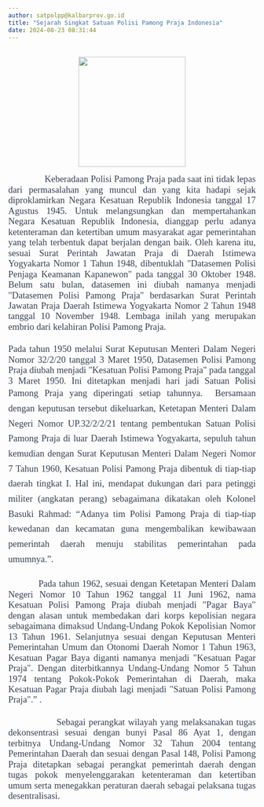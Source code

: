 ```yaml
---
author: satpolpp@kalbarprov.go.id
title: "Sejarah Singkat Satuan Polisi Pamong Praja Indonesia"
date: 2024-08-23 08:31:44
---
```

<h4 style="box-sizing: border-box; --tw-border-opacity: 1; --tw-shadow: 0 0 #0000; --tw-ring-offset-width: 0px; --tw-ring-offset-color: #fff; --tw-ring-color: rgba(59, 130, 246, 0.5); --tw-ring-offset-shadow: 0 0 #0000; --tw-ring-shadow: 0 0 #0000; margin: 1.77778em 0px 0.444444em; font-size: 18px; color: #111827; line-height: 1.55556; font-family: inter, sans-serif; text-align: center; border: 0px solid rgba(229,231,235,var(--tw-border-opacity));"><span style="box-sizing: border-box; --tw-border-opacity: 1; --tw-shadow: 0 0 #0000; --tw-ring-offset-width: 0px; --tw-ring-offset-color: #fff; --tw-ring-color: rgba(59, 130, 246, 0.5); --tw-ring-offset-shadow: 0 0 #0000; --tw-ring-shadow: 0 0 #0000; font-family: 'comic sans ms', sans-serif; border: 0px solid rgba(229,231,235,var(--tw-border-opacity));"><span style="box-sizing: border-box; --tw-border-opacity: 1; --tw-shadow: 0 0 #0000; --tw-ring-offset-width: 0px; --tw-ring-offset-color: #fff; --tw-ring-color: rgba(59, 130, 246, 0.5); --tw-ring-offset-shadow: 0 0 #0000; --tw-ring-shadow: 0 0 #0000; font-weight: bolder; border: 0px solid rgba(229,231,235,var(--tw-border-opacity));"><span lang="IN" style="box-sizing: border-box; --tw-border-opacity: 1; --tw-shadow: 0 0 #0000; --tw-ring-offset-width: 0px; --tw-ring-offset-color: #fff; --tw-ring-color: rgba(59, 130, 246, 0.5); --tw-ring-offset-shadow: 0 0 #0000; --tw-ring-shadow: 0 0 #0000; font-size: 20pt; line-height: 30.6667px; border: 0px solid rgba(229,231,235,var(--tw-border-opacity));"><img src="/images/tPUlEtCc6kbylvN3fNdy.png" width="218" height="224" alt="" /></span></span></span></h4>

<p><span style="box-sizing: border-box; --tw-border-opacity: 1; --tw-shadow: 0 0 #0000; --tw-ring-offset-width: 0px; --tw-ring-offset-color: #fff; --tw-ring-color: rgba(59, 130, 246, 0.5); --tw-ring-offset-shadow: 0 0 #0000; --tw-ring-shadow: 0 0 #0000; font-family: 'comic sans ms', sans-serif; border: 0px solid rgba(229,231,235,var(--tw-border-opacity));"><span style="box-sizing: border-box; --tw-border-opacity: 1; --tw-shadow: 0 0 #0000; --tw-ring-offset-width: 0px; --tw-ring-offset-color: #fff; --tw-ring-color: rgba(59, 130, 246, 0.5); --tw-ring-offset-shadow: 0 0 #0000; --tw-ring-shadow: 0 0 #0000; font-weight: bolder; border: 0px solid rgba(229,231,235,var(--tw-border-opacity));"><span lang="IN" style="box-sizing: border-box; --tw-border-opacity: 1; --tw-shadow: 0 0 #0000; --tw-ring-offset-width: 0px; --tw-ring-offset-color: #fff; --tw-ring-color: rgba(59, 130, 246, 0.5); --tw-ring-offset-shadow: 0 0 #0000; --tw-ring-shadow: 0 0 #0000; font-size: 20pt; line-height: 30.6667px; border: 0px solid rgba(229,231,235,var(--tw-border-opacity));"></span></span></span></p>

<p style="box-sizing: border-box; --tw-border-opacity: 1; --tw-shadow: 0 0 #0000; --tw-ring-offset-width: 0px; --tw-ring-offset-color: #fff; --tw-ring-color: rgba(59, 130, 246, 0.5); --tw-ring-offset-shadow: 0 0 #0000; --tw-ring-shadow: 0 0 #0000; margin: 0px 0px 1.33333em; color: #374151; font-family: inter, sans-serif; font-size: 18px; text-align: justify; border: 0px solid rgba(229,231,235,var(--tw-border-opacity));"><span style="box-sizing: border-box; --tw-border-opacity: 1; --tw-shadow: 0 0 #0000; --tw-ring-offset-width: 0px; --tw-ring-offset-color: #fff; --tw-ring-color: rgba(59, 130, 246, 0.5); --tw-ring-offset-shadow: 0 0 #0000; --tw-ring-shadow: 0 0 #0000; font-family: 'comic sans ms', sans-serif; border: 0px solid rgba(229,231,235,var(--tw-border-opacity));"><span style="box-sizing: border-box; --tw-border-opacity: 1; --tw-shadow: 0 0 #0000; --tw-ring-offset-width: 0px; --tw-ring-offset-color: #fff; --tw-ring-color: rgba(59, 130, 246, 0.5); --tw-ring-offset-shadow: 0 0 #0000; --tw-ring-shadow: 0 0 #0000; text-align: center; border: 0px solid rgba(229,231,235,var(--tw-border-opacity));"><span lang="IN" style="box-sizing: border-box; --tw-border-opacity: 1; --tw-shadow: 0 0 #0000; --tw-ring-offset-width: 0px; --tw-ring-offset-color: #fff; --tw-ring-color: rgba(59, 130, 246, 0.5); --tw-ring-offset-shadow: 0 0 #0000; --tw-ring-shadow: 0 0 #0000; font-size: 20pt; line-height: 30.6667px; border: 0px solid rgba(229,231,235,var(--tw-border-opacity));"><span lang="IN" style="box-sizing: border-box; --tw-border-opacity: 1; --tw-shadow: 0 0 #0000; --tw-ring-offset-width: 0px; --tw-ring-offset-color: #fff; --tw-ring-color: rgba(59, 130, 246, 0.5); --tw-ring-offset-shadow: 0 0 #0000; --tw-ring-shadow: 0 0 #0000; font-size: 14pt; line-height: 21.4667px; font-family: Tahoma, 'sans-serif'; border: 0px solid rgba(229,231,235,var(--tw-border-opacity));">&nbsp; &nbsp; &nbsp; &nbsp; &nbsp; &nbsp; &nbsp; &nbsp;Keberadaan Polisi Pamong Praja pada saat ini tidak lepas dari permasalahan yang muncul dan yang kita hadapi sejak diproklamirkan Negara Kesatuan Republik Indonesia tanggal 17 Agustus 1945. Untuk melangsungkan dan mempertahankan Negara Kesatuan Republik Indonesia, dianggap perlu adanya ketenteraman dan ketertiban umum masyarakat agar pemerintahan yang telah terbentuk dapat berjalan dengan baik. Oleh karena itu, sesuai Surat Perintah Jawatan Praja di Daerah Istimewa Yogyakarta Nomor 1 Tahun 1948, dibentuklah "Datasemen Polisi Penjaga Keamanan Kapanewon" pada tanggal 30 Oktober 1948. Belum satu bulan, datasemen ini diubah namanya menjadi "Datasemen Polisi Pamong Praja" berdasarkan Surat Perintah Jawatan Praja Daerah Istimewa Yogyakarta Nomor 2 Tahun 1948 tanggal 10 November 1948. Lembaga inilah yang merupakan embrio dari kelahiran Polisi Pamong Praja.</span></span></span></span></p>

<p style="box-sizing: border-box; --tw-border-opacity: 1; --tw-shadow: 0 0 #0000; --tw-ring-offset-width: 0px; --tw-ring-offset-color: #fff; --tw-ring-color: rgba(59, 130, 246, 0.5); --tw-ring-offset-shadow: 0 0 #0000; --tw-ring-shadow: 0 0 #0000; margin: 0px 0px 1.33333em; color: #374151; font-family: inter, sans-serif; font-size: 18px; text-align: justify; border: 0px solid rgba(229,231,235,var(--tw-border-opacity));"><span style="box-sizing: border-box; --tw-border-opacity: 1; --tw-shadow: 0 0 #0000; --tw-ring-offset-width: 0px; --tw-ring-offset-color: #fff; --tw-ring-color: rgba(59, 130, 246, 0.5); --tw-ring-offset-shadow: 0 0 #0000; --tw-ring-shadow: 0 0 #0000; font-family: 'comic sans ms', sans-serif; border: 0px solid rgba(229,231,235,var(--tw-border-opacity));"><span style="box-sizing: border-box; --tw-border-opacity: 1; --tw-shadow: 0 0 #0000; --tw-ring-offset-width: 0px; --tw-ring-offset-color: #fff; --tw-ring-color: rgba(59, 130, 246, 0.5); --tw-ring-offset-shadow: 0 0 #0000; --tw-ring-shadow: 0 0 #0000; text-align: center; border: 0px solid rgba(229,231,235,var(--tw-border-opacity));"><span lang="IN" style="box-sizing: border-box; --tw-border-opacity: 1; --tw-shadow: 0 0 #0000; --tw-ring-offset-width: 0px; --tw-ring-offset-color: #fff; --tw-ring-color: rgba(59, 130, 246, 0.5); --tw-ring-offset-shadow: 0 0 #0000; --tw-ring-shadow: 0 0 #0000; font-size: 20pt; line-height: 30.6667px; border: 0px solid rgba(229,231,235,var(--tw-border-opacity));"><span lang="IN" style="box-sizing: border-box; --tw-border-opacity: 1; --tw-shadow: 0 0 #0000; --tw-ring-offset-width: 0px; --tw-ring-offset-color: #fff; --tw-ring-color: rgba(59, 130, 246, 0.5); --tw-ring-offset-shadow: 0 0 #0000; --tw-ring-shadow: 0 0 #0000; font-size: 14pt; line-height: 21.4667px; font-family: Tahoma, 'sans-serif'; border: 0px solid rgba(229,231,235,var(--tw-border-opacity));">Pada tahun 1950 melalui Surat Keputusan Menteri Dalam Negeri Nomor 32/2/20 tanggal 3 Maret 1950, Datasemen Polisi Pamong Praja diubah menjadi "Kesatuan Polisi Pamong Praja" pada tanggal 3 Maret 1950. Ini ditetapkan menjadi hari jadi Satuan Polisi Pamong Praja yang diperingati setiap tahunnya.&nbsp; </span><span style="box-sizing: border-box; --tw-border-opacity: 1; --tw-shadow: 0 0 #0000; --tw-ring-offset-width: 0px; --tw-ring-offset-color: #fff; --tw-ring-color: rgba(59, 130, 246, 0.5); --tw-ring-offset-shadow: 0 0 #0000; --tw-ring-shadow: 0 0 #0000; font-family: Tahoma, 'sans-serif'; font-size: 14pt; text-align: justify; border: 0px solid rgba(229,231,235,var(--tw-border-opacity));">Bersamaan dengan keputusan tersebut dikeluarkan, Ketetapan Menteri Dalam Negeri Nomor UP.32/2/2/21 tentang pembentukan Satuan Polisi Pamong Praja di luar Daerah Istimewa Yogyakarta, sepuluh tahun kemudian dengan Surat Keputusan Menteri Dalam Negeri Nomor 7 Tahun 1960, Kesatuan Polisi Pamong Praja dibentuk di tiap-tiap daerah tingkat I. Hal ini, mendapat dukungan dari para petinggi militer (angkatan perang) sebagaimana dikatakan oleh Kolonel Basuki Rahmad: &ldquo;</span><span style="box-sizing: border-box; --tw-border-opacity: 1; --tw-shadow: 0 0 #0000; --tw-ring-offset-width: 0px; --tw-ring-offset-color: #fff; --tw-ring-color: rgba(59, 130, 246, 0.5); --tw-ring-offset-shadow: 0 0 #0000; --tw-ring-shadow: 0 0 #0000; font-family: Tahoma, 'sans-serif'; font-size: 14pt; text-align: justify; border: 0px solid rgba(229,231,235,var(--tw-border-opacity));">Adanya tim Polisi Pamong Praja di tiap-tiap kewedanan dan kecamatan guna mengembalikan kewibawaan pemerintah daerah menuju stabilitas pemerintahan pada umumnya.</span><span style="box-sizing: border-box; --tw-border-opacity: 1; --tw-shadow: 0 0 #0000; --tw-ring-offset-width: 0px; --tw-ring-offset-color: #fff; --tw-ring-color: rgba(59, 130, 246, 0.5); --tw-ring-offset-shadow: 0 0 #0000; --tw-ring-shadow: 0 0 #0000; font-family: Tahoma, 'sans-serif'; font-size: 14pt; text-align: justify; border: 0px solid rgba(229,231,235,var(--tw-border-opacity));">&rdquo;.</span></span></span></span></p>

<p class="MsoNormal" style="box-sizing: border-box; --tw-border-opacity: 1; --tw-shadow: 0 0 #0000; --tw-ring-offset-width: 0px; --tw-ring-offset-color: #fff; --tw-ring-color: rgba(59, 130, 246, 0.5); --tw-ring-offset-shadow: 0 0 #0000; --tw-ring-shadow: 0 0 #0000; margin: 1.33333em 0px; color: #374151; font-family: inter, sans-serif; font-size: 18px; line-height: 27px; text-align: justify; border: 0px solid rgba(229,231,235,var(--tw-border-opacity));"><span lang="IN" style="box-sizing: border-box; --tw-border-opacity: 1; --tw-shadow: 0 0 #0000; --tw-ring-offset-width: 0px; --tw-ring-offset-color: #fff; --tw-ring-color: rgba(59, 130, 246, 0.5); --tw-ring-offset-shadow: 0 0 #0000; --tw-ring-shadow: 0 0 #0000; font-size: 14pt; line-height: 28px; font-family: Tahoma, 'sans-serif'; border: 0px solid rgba(229,231,235,var(--tw-border-opacity));"><o:p style="box-sizing: border-box; --tw-border-opacity: 1; --tw-shadow: 0 0 #0000; --tw-ring-offset-width: 0px; --tw-ring-offset-color: #fff; --tw-ring-color: rgba(59, 130, 246, 0.5); --tw-ring-offset-shadow: 0 0 #0000; --tw-ring-shadow: 0 0 #0000; border: 0px solid rgba(229,231,235,var(--tw-border-opacity));"></o:p></span></p>

<p style="box-sizing: border-box; --tw-border-opacity: 1; --tw-shadow: 0 0 #0000; --tw-ring-offset-width: 0px; --tw-ring-offset-color: #fff; --tw-ring-color: rgba(59, 130, 246, 0.5); --tw-ring-offset-shadow: 0 0 #0000; --tw-ring-shadow: 0 0 #0000; margin: 1.33333em 0px; color: #374151; font-family: inter, sans-serif; font-size: 18px; text-align: justify; border: 0px solid rgba(229,231,235,var(--tw-border-opacity));"><span style="box-sizing: border-box; --tw-border-opacity: 1; --tw-shadow: 0 0 #0000; --tw-ring-offset-width: 0px; --tw-ring-offset-color: #fff; --tw-ring-color: rgba(59, 130, 246, 0.5); --tw-ring-offset-shadow: 0 0 #0000; --tw-ring-shadow: 0 0 #0000; font-family: 'comic sans ms', sans-serif; border: 0px solid rgba(229,231,235,var(--tw-border-opacity));"><span style="box-sizing: border-box; --tw-border-opacity: 1; --tw-shadow: 0 0 #0000; --tw-ring-offset-width: 0px; --tw-ring-offset-color: #fff; --tw-ring-color: rgba(59, 130, 246, 0.5); --tw-ring-offset-shadow: 0 0 #0000; --tw-ring-shadow: 0 0 #0000; text-align: center; border: 0px solid rgba(229,231,235,var(--tw-border-opacity));"><span lang="IN" style="box-sizing: border-box; --tw-border-opacity: 1; --tw-shadow: 0 0 #0000; --tw-ring-offset-width: 0px; --tw-ring-offset-color: #fff; --tw-ring-color: rgba(59, 130, 246, 0.5); --tw-ring-offset-shadow: 0 0 #0000; --tw-ring-shadow: 0 0 #0000; font-size: 20pt; line-height: 30.6667px; border: 0px solid rgba(229,231,235,var(--tw-border-opacity));"><span lang="IN" style="box-sizing: border-box; --tw-border-opacity: 1; --tw-shadow: 0 0 #0000; --tw-ring-offset-width: 0px; --tw-ring-offset-color: #fff; --tw-ring-color: rgba(59, 130, 246, 0.5); --tw-ring-offset-shadow: 0 0 #0000; --tw-ring-shadow: 0 0 #0000; font-size: 14pt; line-height: 21.4667px; font-family: Tahoma, 'sans-serif'; border: 0px solid rgba(229,231,235,var(--tw-border-opacity));">&nbsp; &nbsp; &nbsp; &nbsp; &nbsp; &nbsp;Pada tahun 1962, sesuai dengan Ketetapan Menteri Dalam Negeri Nomor 10 Tahun 1962 tanggal 11 Juni 1962, nama Kesatuan Polisi Pamong Praja diubah menjadi "Pagar Baya" dengan alasan untuk membedakan dari korps kepolisian negara sebagaimana dimaksud Undang-Undang Pokok Kepolisian Nomor 13 Tahun 1961. Selanjutnya sesuai dengan Keputusan Menteri Pemerintahan Umum dan Otonomi Daerah Nomor 1 Tahun 1963, Kesatuan Pagar Baya diganti namanya menjadi "Kesatuan Pagar Praja". Dengan diterbitkannya Undang-Undang Nomor 5 Tahun 1974 tentang Pokok-Pokok Pemerintahan di Daerah, maka Kesatuan Pagar Praja diubah lagi menjadi "Satuan Polisi Pamong Praja".&rdquo; .</span></span></span></span></p>






<!-- 
<p style="box-sizing: border-box; --tw-border-opacity: 1; --tw-shadow: 0 0 #0000; --tw-ring-offset-width: 0px; --tw-ring-offset-color: #fff; --tw-ring-color: rgba(59, 130, 246, 0.5); --tw-ring-offset-shadow: 0 0 #0000; --tw-ring-shadow: 0 0 #0000; margin: 1.33333em 0px; color: #374151; font-family: inter, sans-serif; font-size: 18px; text-align: justify; border: 0px solid rgba(229,231,235,var(--tw-border-opacity));"><span style="box-sizing: border-box; --tw-border-opacity: 1; --tw-shadow: 0 0 #0000; --tw-ring-offset-width: 0px; --tw-ring-offset-color: #fff; --tw-ring-color: rgba(59, 130, 246, 0.5); --tw-ring-offset-shadow: 0 0 #0000; --tw-ring-shadow: 0 0 #0000; font-family: 'comic sans ms', sans-serif; border: 0px solid rgba(229,231,235,var(--tw-border-opacity));"><span style="box-sizing: border-box; --tw-border-opacity: 1; --tw-shadow: 0 0 #0000; --tw-ring-offset-width: 0px; --tw-ring-offset-color: #fff; --tw-ring-color: rgba(59, 130, 246, 0.5); --tw-ring-offset-shadow: 0 0 #0000; --tw-ring-shadow: 0 0 #0000; text-align: center; border: 0px solid rgba(229,231,235,var(--tw-border-opacity));"><span lang="IN" style="box-sizing: border-box; --tw-border-opacity: 1; --tw-shadow: 0 0 #0000; --tw-ring-offset-width: 0px; --tw-ring-offset-color: #fff; --tw-ring-color: rgba(59, 130, 246, 0.5); --tw-ring-offset-shadow: 0 0 #0000; --tw-ring-shadow: 0 0 #0000; font-size: 20pt; line-height: 30.6667px; border: 0px solid rgba(229,231,235,var(--tw-border-opacity));"><span lang="IN" style="box-sizing: border-box; --tw-border-opacity: 1; --tw-shadow: 0 0 #0000; --tw-ring-offset-width: 0px; --tw-ring-offset-color: #fff; --tw-ring-color: rgba(59, 130, 246, 0.5); --tw-ring-offset-shadow: 0 0 #0000; --tw-ring-shadow: 0 0 #0000; font-size: 14pt; line-height: 21.4667px; font-family: Tahoma, 'sans-serif'; border: 0px solid rgba(229,231,235,var(--tw-border-opacity));">&nbsp; &nbsp; &nbsp; &nbsp; &nbsp; </span></span></span></span></p>Sebagai perangkat wilayah yang melaksanakan tugas dekonsentrasi sesuai dengan bunyi Pasal 86 Ayat 1, dengan terbitnya Undang-Undang Nomor 32 Tahun 2004 tentang Pemerintahan Daerah dan sesuai dengan Pasal 148, Polisi Pamong Praja ditetapkan sebagai perangkat pemerintah daerah dengan tugas pokok menyelenggarakan ketenteraman dan ketertiban umum serta menegakkan peraturan daerah sebagai pelaksana tugas desentralisasi. -->



<p style="box-sizing: border-box; --tw-border-opacity: 1; --tw-shadow: 0 0 #0000; --tw-ring-offset-width: 0px; --tw-ring-offset-color: #fff; --tw-ring-color: rgba(59, 130, 246, 0.5); --tw-ring-offset-shadow: 0 0 #0000; --tw-ring-shadow: 0 0 #0000; margin: 0px 0px 1.33333em; color: #374151; font-family: inter, sans-serif; font-size: 18px; text-align: justify; border: 0px solid rgba(229,231,235,var(--tw-border-opacity));"><span style="box-sizing: border-box; --tw-border-opacity: 1; --tw-shadow: 0 0 #0000; --tw-ring-offset-width: 0px; --tw-ring-offset-color: #fff; --tw-ring-color: rgba(59, 130, 246, 0.5); --tw-ring-offset-shadow: 0 0 #0000; --tw-ring-shadow: 0 0 #0000; font-family: 'comic sans ms', sans-serif; border: 0px solid rgba(229,231,235,var(--tw-border-opacity));"><span style="box-sizing: border-box; --tw-border-opacity: 1; --tw-shadow: 0 0 #0000; --tw-ring-offset-width: 0px; --tw-ring-offset-color: #fff; --tw-ring-color: rgba(59, 130, 246, 0.5); --tw-ring-offset-shadow: 0 0 #0000; --tw-ring-shadow: 0 0 #0000; text-align: center; border: 0px solid rgba(229,231,235,var(--tw-border-opacity));"><span lang="IN" style="box-sizing: border-box; --tw-border-opacity: 1; --tw-shadow: 0 0 #0000; --tw-ring-offset-width: 0px; --tw-ring-offset-color: #fff; --tw-ring-color: rgba(59, 130, 246, 0.5); --tw-ring-offset-shadow: 0 0 #0000; --tw-ring-shadow: 0 0 #0000; font-size: 20pt; line-height: 30.6667px; border: 0px solid rgba(229,231,235,var(--tw-border-opacity));"><span lang="IN" style="box-sizing: border-box; --tw-border-opacity: 1; --tw-shadow: 0 0 #0000; --tw-ring-offset-width: 0px; --tw-ring-offset-color: #fff; --tw-ring-color: rgba(59, 130, 246, 0.5); --tw-ring-offset-shadow: 0 0 #0000; --tw-ring-shadow: 0 0 #0000; font-size: 14pt; line-height: 21.4667px; font-family: Tahoma, 'sans-serif'; border: 0px solid rgba(229,231,235,var(--tw-border-opacity));">&nbsp; &nbsp; &nbsp; &nbsp; &nbsp; &nbsp; &nbsp; &nbsp;Sebagai perangkat wilayah yang melaksanakan tugas dekonsentrasi sesuai dengan bunyi Pasal 86 Ayat 1, dengan terbitnya Undang-Undang Nomor 32 Tahun 2004 tentang Pemerintahan Daerah dan sesuai dengan Pasal 148, Polisi Pamong Praja ditetapkan sebagai perangkat pemerintah daerah dengan tugas pokok menyelenggarakan ketenteraman dan ketertiban umum serta menegakkan peraturan daerah sebagai pelaksana tugas desentralisasi.</span></span></span></span></p>










